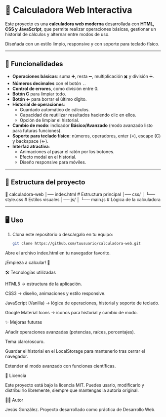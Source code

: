 # 🧮 Calculadora Web Interactiva

Este proyecto es una **calculadora web moderna** desarrollada con **HTML, CSS y JavaScript**, que permite realizar operaciones básicas, gestionar un historial de cálculos y alternar entre modos de uso.  

Diseñada con un estilo limpio, responsive y con soporte para teclado físico.  

---

## 🚀 Funcionalidades

- **Operaciones básicas**: suma ➕, resta ➖, multiplicación ✖️ y división ➗.  
- **Números decimales** con el botón `.`.  
- **Control de errores**, como división entre 0.  
- **Botón C** para limpiar todo.  
- **Botón ←** para borrar el último dígito.  
- **Historial de operaciones**:  
  - Guardado automático de cálculos.  
  - Capacidad de reutilizar resultados haciendo clic en ellos.  
  - Opción de limpiar el historial.  
- **Cambio de modo**: indicador **Básico/Avanzado** (modo avanzado listo para futuras funciones).  
- **Soporte para teclado físico**: números, operadores, enter (=), escape (C) y backspace (←).  
- **Interfaz atractiva**:  
  - Animaciones al pasar el ratón por los botones.  
  - Efecto modal en el historial.  
  - Diseño responsive para móviles.  

---

## 📂 Estructura del proyecto

📁 calculadora-web
│── index.html # Estructura principal
│── css/
│ └── style.css # Estilos visuales
│── js/
│ └── main.js # Lógica de la calculadora


---

## 🖥️ Uso

1. Clona este repositorio o descárgalo en tu equipo:  
   ```bash
   git clone https://github.com/tuusuario/calculadora-web.git


Abre el archivo index.html en tu navegador favorito.

¡Empieza a calcular! 🧮

🛠️ Tecnologías utilizadas

HTML5 → estructura de la aplicación.

CSS3 → diseño, animaciones y estilo responsive.

JavaScript (Vanilla) → lógica de operaciones, historial y soporte de teclado.

Google Material Icons → iconos para historial y cambio de modo.

✨ Mejoras futuras

Añadir operaciones avanzadas (potencias, raíces, porcentajes).

Tema claro/oscuro.

Guardar el historial en el LocalStorage para mantenerlo tras cerrar el navegador.

Extender el modo avanzado con funciones científicas.

📄 Licencia

Este proyecto está bajo la licencia MIT.
Puedes usarlo, modificarlo y distribuirlo libremente, siempre que mantengas la autoría original.

👨‍💻 Autor

Jesús González.
Proyecto desarrollado como práctica de Desarrollo Web.

